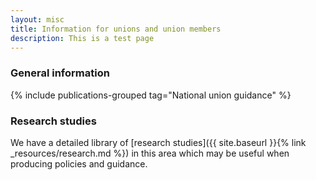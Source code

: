```yaml
---
layout: misc
title: Information for unions and union members
description: This is a test page
---
```


### General information

{% include publications-grouped tag="National union guidance" %}

### Research studies

We have a detailed library of [research studies]({{ site.baseurl }}{% link _resources/research.md %}) in this area which may be useful when producing policies and guidance.
